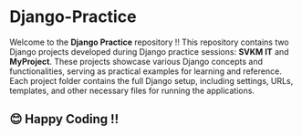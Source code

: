 # Django-Practice

Welcome to the **Django Practice** repository !! This repository contains two Django projects developed during Django practice sessions: **SVKM IT** and **MyProject**. These projects showcase various Django concepts and functionalities, serving as practical examples for learning and reference. Each project folder contains the full Django setup, including settings, URLs, templates, and other necessary files for running the applications.


## 😊 Happy Coding !! 
